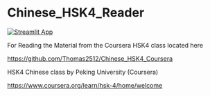 # Chinese_HSK4_Reader

[![Streamlit App](https://static.streamlit.io/badges/streamlit_badge_black_white.svg)](https://share.streamlit.io/thomas2512/chinese_hsk4_reader/app.py)


For Reading the Material from the Coursera HSK4 class located here

https://github.com/Thomas2512/Chinese_HSK4_Coursera



HSK4 Chinese class by Peking University (Coursera)

https://www.coursera.org/learn/hsk-4/home/welcome
